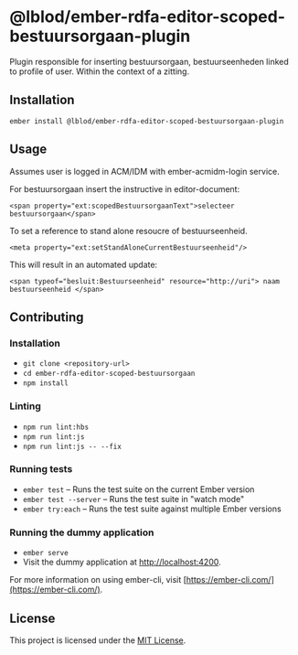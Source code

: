 @lblod/ember-rdfa-editor-scoped-bestuursorgaan-plugin
==============================================================================

Plugin responsible for inserting bestuursorgaan, bestuurseenheden linked to
profile of user. Within the context of a zitting.

Installation
------------------------------------------------------------------------------

```
ember install @lblod/ember-rdfa-editor-scoped-bestuursorgaan-plugin
```


Usage
------------------------------------------------------------------------------
Assumes user is logged in ACM/IDM with ember-acmidm-login service.

For bestuursorgaan insert the instructive in editor-document:
```
<span property="ext:scopedBestuursorgaanText">selecteer bestuursorgaan</span>
```

To set a reference to stand alone resoucre of bestuurseenheid.
```
<meta property="ext:setStandAloneCurrentBestuurseenheid"/>
```
This will result in an automated update:
```
<span typeof="besluit:Bestuurseenheid" resource="http://uri"> naam bestuurseenheid </span>
```


Contributing
------------------------------------------------------------------------------

### Installation

* `git clone <repository-url>`
* `cd ember-rdfa-editor-scoped-bestuursorgaan`
* `npm install`

### Linting

* `npm run lint:hbs`
* `npm run lint:js`
* `npm run lint:js -- --fix`

### Running tests

* `ember test` – Runs the test suite on the current Ember version
* `ember test --server` – Runs the test suite in "watch mode"
* `ember try:each` – Runs the test suite against multiple Ember versions

### Running the dummy application

* `ember serve`
* Visit the dummy application at [http://localhost:4200](http://localhost:4200).

For more information on using ember-cli, visit [https://ember-cli.com/](https://ember-cli.com/).

License
------------------------------------------------------------------------------

This project is licensed under the [MIT License](LICENSE.md).
